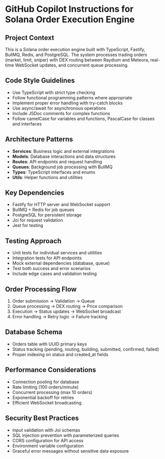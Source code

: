 # GitHub Copilot Instructions for Solana Order Execution Engine

<!-- Use this file to provide workspace-specific custom instructions to Copilot. For more details, visit https://code.visualstudio.com/docs/copilot/copilot-customization#_use-a-githubcopilotinstructionsmd-file -->

## Project Context

This is a Solana order execution engine built with TypeScript, Fastify, BullMQ, Redis, and PostgreSQL. The system processes trading orders (market, limit, sniper) with DEX routing between Raydium and Meteora, real-time WebSocket updates, and concurrent queue processing.

## Code Style Guidelines

- Use TypeScript with strict type checking
- Follow functional programming patterns where appropriate
- Implement proper error handling with try-catch blocks
- Use async/await for asynchronous operations
- Include JSDoc comments for complex functions
- Follow camelCase for variables and functions, PascalCase for classes and interfaces

## Architecture Patterns

- **Services**: Business logic and external integrations
- **Models**: Database interactions and data structures
- **Routes**: API endpoints and request handling
- **Queues**: Background job processing with BullMQ
- **Types**: TypeScript interfaces and enums
- **Utils**: Helper functions and utilities

## Key Dependencies

- Fastify for HTTP server and WebSocket support
- BullMQ + Redis for job queues
- PostgreSQL for persistent storage
- Joi for request validation
- Jest for testing

## Testing Approach

- Unit tests for individual services and utilities
- Integration tests for API endpoints
- Mock external dependencies (database, queue)
- Test both success and error scenarios
- Include edge cases and validation testing

## Order Processing Flow

1. Order submission → Validation → Queue
2. Queue processing → DEX routing → Price comparison
3. Execution → Status updates → WebSocket broadcast
4. Error handling → Retry logic → Failure tracking

## Database Schema

- Orders table with UUID primary keys
- Status tracking (pending, routing, building, submitted, confirmed, failed)
- Proper indexing on status and created_at fields

## Performance Considerations

- Connection pooling for database
- Rate limiting (100 orders/minute)
- Concurrent processing (max 10 orders)
- Exponential backoff for retries
- Efficient WebSocket broadcasting

## Security Best Practices

- Input validation with Joi schemas
- SQL injection prevention with parameterized queries
- CORS configuration for API access
- Environment variable configuration
- Graceful error messages without sensitive data exposure
